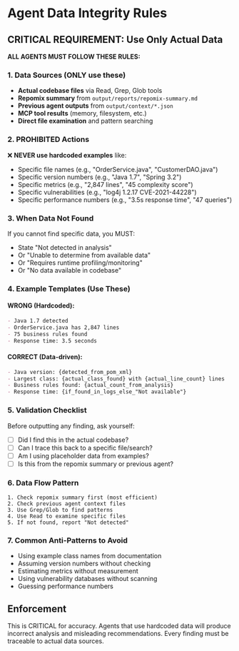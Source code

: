 # Agent Data Integrity Rules

## CRITICAL REQUIREMENT: Use Only Actual Data

**ALL AGENTS MUST FOLLOW THESE RULES:**

### 1. Data Sources (ONLY use these)
- **Actual codebase files** via Read, Grep, Glob tools
- **Repomix summary** from `output/reports/repomix-summary.md`
- **Previous agent outputs** from `output/context/*.json`
- **MCP tool results** (memory, filesystem, etc.)
- **Direct file examination** and pattern searching

### 2. PROHIBITED Actions
❌ **NEVER use hardcoded examples** like:
- Specific file names (e.g., "OrderService.java", "CustomerDAO.java")
- Specific version numbers (e.g., "Java 1.7", "Spring 3.2")
- Specific metrics (e.g., "2,847 lines", "45 complexity score")
- Specific vulnerabilities (e.g., "log4j 1.2.17 CVE-2021-44228")
- Specific performance numbers (e.g., "3.5s response time", "47 queries")

### 3. When Data Not Found
If you cannot find specific data, you MUST:
- State "Not detected in analysis"
- Or "Unable to determine from available data"
- Or "Requires runtime profiling/monitoring"
- Or "No data available in codebase"

### 4. Example Templates (Use These)

#### WRONG (Hardcoded):
```markdown
- Java 1.7 detected
- OrderService.java has 2,847 lines
- 75 business rules found
- Response time: 3.5 seconds
```

#### CORRECT (Data-driven):
```markdown
- Java version: {detected_from_pom_xml}
- Largest class: {actual_class_found} with {actual_line_count} lines
- Business rules found: {actual_count_from_analysis}
- Response time: {if_found_in_logs_else_"Not available"}
```

### 5. Validation Checklist
Before outputting any finding, ask yourself:
- [ ] Did I find this in the actual codebase?
- [ ] Can I trace this back to a specific file/search?
- [ ] Am I using placeholder data from examples?
- [ ] Is this from the repomix summary or previous agent?

### 6. Data Flow Pattern
```
1. Check repomix summary first (most efficient)
2. Check previous agent context files
3. Use Grep/Glob to find patterns
4. Use Read to examine specific files
5. If not found, report "Not detected"
```

### 7. Common Anti-Patterns to Avoid
- Using example class names from documentation
- Assuming version numbers without checking
- Estimating metrics without measurement
- Using vulnerability databases without scanning
- Guessing performance numbers

## Enforcement
This is CRITICAL for accuracy. Agents that use hardcoded data will produce incorrect analysis and misleading recommendations. Every finding must be traceable to actual data sources.